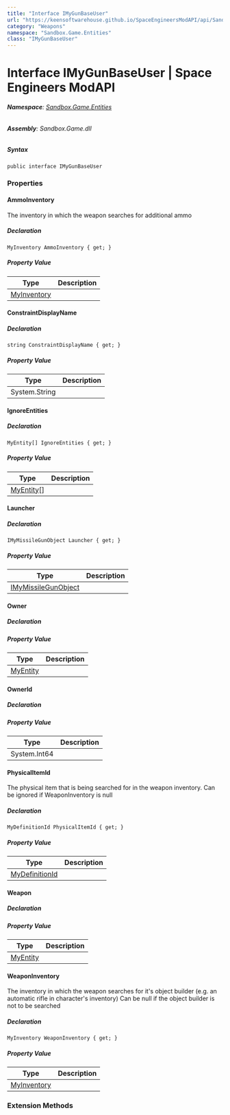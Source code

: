 ```yaml
---
title: "Interface IMyGunBaseUser"
url: "https://keensoftwarehouse.github.io/SpaceEngineersModAPI/api/Sandbox.Game.Entities.IMyGunBaseUser.html"
category: "Weapons"
namespace: "Sandbox.Game.Entities"
class: "IMyGunBaseUser"
---
```


# Interface IMyGunBaseUser | Space Engineers ModAPI

###### **Namespace**: [Sandbox.Game.Entities](https://keensoftwarehouse.github.io/SpaceEngineersModAPI/api/Sandbox.Game.Entities.html)

###### **Assembly**: Sandbox.Game.dll

##### Syntax

```
public interface IMyGunBaseUser
```

### Properties

#### AmmoInventory

The inventory in which the weapon searches for additional ammo

##### Declaration

```
MyInventory AmmoInventory { get; }
```

##### Property Value

| Type | Description |
| --- | --- |
| [MyInventory](https://keensoftwarehouse.github.io/SpaceEngineersModAPI/api/Sandbox.Game.MyInventory.html) |     |

#### ConstraintDisplayName

##### Declaration

```
string ConstraintDisplayName { get; }
```

##### Property Value

| Type | Description |
| --- | --- |
| System.String |     |

#### IgnoreEntities

##### Declaration

```
MyEntity[] IgnoreEntities { get; }
```

##### Property Value

| Type | Description |
| --- | --- |
| [MyEntity](https://keensoftwarehouse.github.io/SpaceEngineersModAPI/api/VRage.Game.Entity.MyEntity.html)\[\] |     |

#### Launcher

##### Declaration

```
IMyMissileGunObject Launcher { get; }
```

##### Property Value

| Type | Description |
| --- | --- |
| [IMyMissileGunObject](https://keensoftwarehouse.github.io/SpaceEngineersModAPI/api/Sandbox.Game.Entities.IMyMissileGunObject.html) |     |

#### Owner

##### Declaration

##### Property Value

| Type | Description |
| --- | --- |
| [MyEntity](https://keensoftwarehouse.github.io/SpaceEngineersModAPI/api/VRage.Game.Entity.MyEntity.html) |     |

#### OwnerId

##### Declaration

##### Property Value

| Type | Description |
| --- | --- |
| System.Int64 |     |

#### PhysicalItemId

The physical item that is being searched for in the weapon inventory. Can be ignored if WeaponInventory is null

##### Declaration

```
MyDefinitionId PhysicalItemId { get; }
```

##### Property Value

| Type | Description |
| --- | --- |
| [MyDefinitionId](https://keensoftwarehouse.github.io/SpaceEngineersModAPI/api/VRage.Game.MyDefinitionId.html) |     |

#### Weapon

##### Declaration

##### Property Value

| Type | Description |
| --- | --- |
| [MyEntity](https://keensoftwarehouse.github.io/SpaceEngineersModAPI/api/VRage.Game.Entity.MyEntity.html) |     |

#### WeaponInventory

The inventory in which the weapon searches for it's object builder (e.g. an automatic rifle in character's inventory) Can be null if the object builder is not to be searched

##### Declaration

```
MyInventory WeaponInventory { get; }
```

##### Property Value

| Type | Description |
| --- | --- |
| [MyInventory](https://keensoftwarehouse.github.io/SpaceEngineersModAPI/api/Sandbox.Game.MyInventory.html) |     |

### Extension Methods